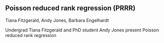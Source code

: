 ## Poisson reduced rank regression (PRRR)

Tiana Fitzgerald, Andy Jones, Barbara Engelhardt

Undergrad Tiana Fitzgerald and PhD student Andy Jones present Poisson reduced rank regression
